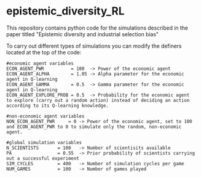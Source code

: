 # epistemic_diversity_RL
This repository contains python code for the simulations described in the paper titled "Epistemic diversity and industrial selection bias"

To carry out different types of simulations you can modify the definers located at the top of the code:

```
#economic agent variables
ECON_AGENT_PWR          = 100  -> Power of the economic agent
ECON_AGENT_ALPHA        = 1.05 -> Alpha parameter for the economic agent in Q-learning
ECON_AGENT_GAMMA        = 0.5  -> Gamma parameter for the economic agent in Q-learning
ECON_AGENT_EXPLORE_PROB = 0.5  -> Probability for the economic agent to explore (carry out a random action) instead of deciding an action according to its Q-learning knowledge.

#non-economic agent variables
NON_ECON_AGENT_PWR     = 0 -> Power of the economic agent, set to 100 and ECON_AGENT_PWR to 0 to simulate only the random, non-economic agent.

#global simulation variables
N_SCIENTISTS       = 100   -> Number of scientisits available
PA                 = 0.55  -> Prior probability of scientists carrying out a successful experiment
SIM_CYCLES         = 400   -> Number of simulation cycles per game
NUM_GAMES          = 100   -> Number of games played
```


